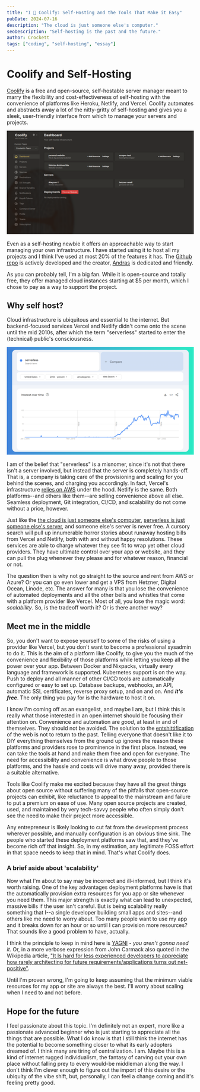```yaml
---
title: "I 💖 Coolify: Self-Hosting and the Tools That Make it Easy"
pubDate: 2024-07-16
description: "The cloud is just someone else's computer."
seoDescription: "Self-hosting is the past and the future."
author: Crockett
tags: ["coding", "self-hosting", "essay"]
---
```


# Coolify and Self-Hosting

[Coolify](https://coolify.io/) is a free and open-source, self-hostable server manager meant to marry the flexibility and cost-effectiveness of self-hosting with the convenience of platforms like Heroku, Netlify, and Vercel. Coolify automates and abstracts away a lot of the nitty-gritty of self-hosting and gives you a sleek, user-friendly interface from which to manage your servers and projects.

![A screenshot of the Coolify dashboard](../../images/coolify-dashboard.png)

Even as a self-hosting newbie it offers an approachable way to start managing your own infrastructure. I have started using it to host all my projects and I think I've used at most 20% of the features it has. The [Github repo](https://github.com/coollabsio/coolify) is actively developed and the creator, [Andras](https://github.com/andrasbacsai) is dedicated and friendly. 

As you can probably tell, I'm a big fan. While it is open-source and totally free, they offer managed cloud instances starting at $5 per month, which I chose to pay as a way to support the project.

## Why self host?
Cloud infrastructure is ubiquitous and essential to the internet. But backend-focused services Vercel and Netlify didn't come onto the scene until the mid 2010s, after which the term "serverless" started to enter the (technical) public's consciousness.

![Google trends data for the term serverless showing growth starting in 2016](../../images/google-trends-serverless.png)

I am of the belief that "serverless" is a misnomer, since it's not that there isn't a server involved, but instead that the server is completely hands-off. That is, a company is taking care of the provisioning and scaling for you behind the scenes, and charging you accordingly. In fact, Vercel's infrastructure [relies on AWS](https://vercel.com/blog/behind-the-scenes-of-vercels-infrastructure) under the hood. Netlify is the same. Both platforms--and others like them--are selling convenience above all else. Seamless deployment, Git integration, CI/CD, and scalability do not come without a price, however.

Just like the [the cloud is just someone else's computer](https://xkcd.com/908/), [serverless is just someone else's server](https://www.cloudflare.com/learning/serverless/what-is-serverless/), and someone else's server is never free. A cursory search will pull up innumerable horror stories about runaway hosting bills from Vercel and Netlify, both with and without happy resolutions. These services are able to charge whatever they see fit to wrap yet other cloud providers. They have ultimate control over your app or website, and they can pull the plug whenever they please and for whatever reason, financial or not.

The question then is why not go straight to the source and rent from AWS or Azure? Or you can go even lower and get a VPS from Hetzner, Digital Ocean, Linode, etc. The answer for many is that you lose the convenience of automated deployments and all the other bells and whistles that come with a platform provider like Vercel. Most of all, you lose the magic word: *scalability*. So, is the tradeoff worth it? Or is there another way?

## Meet me in the middle
So, you don't want to expose yourself to some of the risks of using a provider like Vercel, but you don't want to become a professional sysadmin to do it. This is the aim of a platform like Coolify, to give you the much of the convenience and flexibility of those platforms while letting you keep all the power over your app. Between Docker and Nixpacks, virtually every language and framework is supported. Kubernetes support is on the way. Push to deploy and all manner of other CI/CD tools are automatically configured or easy to set up. Database backups, webhooks, an API, automatic SSL certificates, reverse proxy setup, and on and on. And ***it's free***. The only thing you pay for is the hardware to host it on.

I know I'm coming off as an evangelist, and maybe I am, but I think this is really what those interested in an open internet should be focusing their attention on. Convenience and automation are *good*, at least in and of themselves. They should not be avoided. The solution to the [entshittification](https://en.wikipedia.org/wiki/Enshittification) of the web is not to return to the past. Telling everyone that doesn't like it to DIY everything themselves from the ground up ignores the reason these platforms and providers rose to prominence in the first place. Instead, we can take the tools at hand and make them free and open for everyone. The need for accessibility and convenience is what drove people to those platforms, and the hassle and costs will drive many away, provided there is a suitable alternative.

Tools like Coolify make me excited because they have all the great things about open source without suffering many of the pitfalls that open-source projects can exhibit, like reluctance to appeal to the mainstream and failure to put a premium on ease of use. Many open source projects are created, used, and maintained by very tech-savvy people who often simply don't see the need to make their project more accessible. 

Any entrepreneur is likely looking to cut fat from the development process wherever possible, and manually configuration is an obvious time sink. The people who started these deployment platforms saw that, and they've become rich off that insight. So, in my estimation, any legitimate FOSS effort in that space needs to keep that in mind. That's what Coolify does. 

### A brief aside about 'scalability'
Now what I'm about to say may be incorrect and ill-informed, but I think it's worth raising. One of the key advantages deployment platforms have is that the automatically provision extra resources for you app or site whenever you need them. This major strength is exactly what can lead to unexpected, massive bills if the user isn't careful. But is being scalability really something that I--a single developer building small apps and sites--and others like me need to worry about. Too many people want to use my app and it breaks down for an hour or so until I can provision more resources? That sounds like a good problem to have, actually. 

I think the principle to keep in mind here is [YAGNI](https://en.wikipedia.org/wiki/You_aren't_gonna_need_it) - *you aren't gonna need it*. Or, in a more verbose expression from John Carmack also quoted in the Wikipedia article, ["It Is hard for less experienced developers to appreciate how rarely architecting for future requirements/applications turns out net-positive"](https://x.com/ID_AA_Carmack/status/1405932642005041153). 

Until I'm proven wrong, I'm going to keep assuming that the minimum viable resources for my app or site are always the best. I'll worry about scaling when I need to and not before.

## Hope for the future
I feel passionate about this topic. I'm definitely not an expert, more like a passionate advanced beginner who is just starting to appreciate all the things that are possible. What I do know is that I still think the internet has the potential to become something closer to what its early adopters dreamed of. I think many are tiring of centralization. I am. Maybe this is a kind of internet rugged individualism, the fantasy of carving out your own place without falling prey to every would-be middleman along the way. I don't think I'm clever enough to figure out the import of this desire or the ubiquity of the vibe shift, but, personally, I can feel a change coming and it's feeling pretty good.